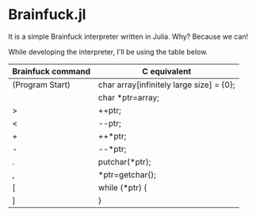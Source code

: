 # Brainfuck.jl

It is a simple Brainfuck interpreter written in Julia. Why? Because we can!

While developing the interpreter, I'll be using the table below.

Brainfuck command | C equivalent
---------         | ------------
(Program Start)   |	char array[infinitely large size] = {0};
                  | char \*ptr=array;
>	                | ++ptr;
<	                | --ptr;
\+	|++\*ptr;
-	|--\*ptr;
.	|putchar(\*ptr);
,	|\*ptr=getchar();
[	|while (\*ptr) {
]	|}
